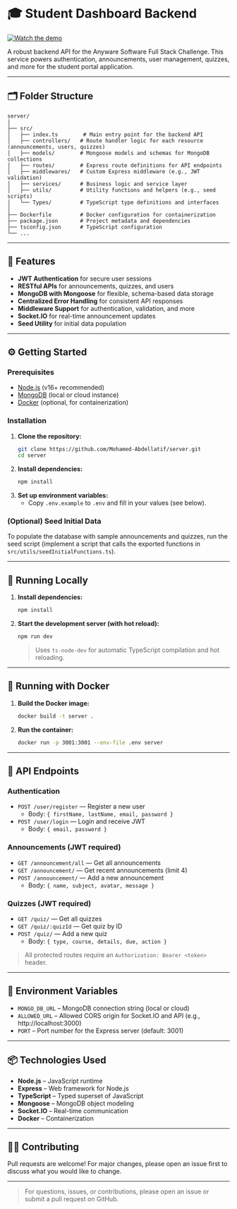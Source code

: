 # 🎓 Student Dashboard Backend

[![Watch the demo](https://img.youtube.com/vi/Njk6LgsVawk/maxresdefault.jpg)](https://youtu.be/Njk6LgsVawk)

A robust backend API for the Anyware Software Full Stack Challenge. This service powers authentication, announcements, user management, quizzes, and more for the student portal application.

---

## 🗂 Folder Structure

```
server/
│
├── src/
│   ├── index.ts        # Main entry point for the backend API
│   ├── controllers/   # Route handler logic for each resource (announcements, users, quizzes)
│   ├── models/        # Mongoose models and schemas for MongoDB collections
│   ├── routes/        # Express route definitions for API endpoints
│   ├── middlewares/   # Custom Express middleware (e.g., JWT validation)
│   ├── services/      # Business logic and service layer
│   ├── utils/         # Utility functions and helpers (e.g., seed scripts)
│   └── Types/         # TypeScript type definitions and interfaces
│
├── Dockerfile         # Docker configuration for containerization
├── package.json       # Project metadata and dependencies
├── tsconfig.json      # TypeScript configuration
└── ...
```

---

## 🚀 Features

- **JWT Authentication** for secure user sessions
- **RESTful APIs** for announcements, quizzes, and users
- **MongoDB with Mongoose** for flexible, schema-based data storage
- **Centralized Error Handling** for consistent API responses
- **Middleware Support** for authentication, validation, and more
- **Socket.IO** for real-time announcement updates
- **Seed Utility** for initial data population

---

## ⚙️ Getting Started

### Prerequisites

- [Node.js](https://nodejs.org/) (v16+ recommended)
- [MongoDB](https://www.mongodb.com/) (local or cloud instance)
- [Docker](https://www.docker.com/) (optional, for containerization)

### Installation

1. **Clone the repository:**
   ```bash
   git clone https://github.com/Mohamed-Abdellatif/server.git
   cd server
   ```
2. **Install dependencies:**
   ```bash
   npm install
   ```
3. **Set up environment variables:**
   - Copy `.env.example` to `.env` and fill in your values (see below).

### (Optional) Seed Initial Data

To populate the database with sample announcements and quizzes, run the seed script (implement a script that calls the exported functions in `src/utils/seedInitialFunctions.ts`).

---

## 🧪 Running Locally

1. **Install dependencies:**
   ```bash
   npm install
   ```
2. **Start the development server (with hot reload):**
   ```bash
   npm run dev
   ```
   > Uses `ts-node-dev` for automatic TypeScript compilation and hot reloading.

---

## 🐳 Running with Docker

1. **Build the Docker image:**
   ```bash
   docker build -t server .
   ```
2. **Run the container:**
   ```bash
   docker run -p 3001:3001 --env-file .env server
   ```

---

## 🔗 API Endpoints

### Authentication

- `POST /user/register` — Register a new user
  - Body: `{ firstName, lastName, email, password }`
- `POST /user/login` — Login and receive JWT
  - Body: `{ email, password }`

### Announcements (JWT required)

- `GET /announcement/all` — Get all announcements
- `GET /announcement/` — Get recent announcements (limit 4)
- `POST /announcement/` — Add a new announcement
  - Body: `{ name, subject, avatar, message }`

### Quizzes (JWT required)

- `GET /quiz/` — Get all quizzes
- `GET /quiz/:quizId` — Get quiz by ID
- `POST /quiz/` — Add a new quiz
  - Body: `{ type, course, details, due, action }`

> All protected routes require an `Authorization: Bearer <token>` header.

---

## 📁 Environment Variables

- `MONGO_DB_URL` – MongoDB connection string (local or cloud)
- `ALLOWED_URL` – Allowed CORS origin for Socket.IO and API (e.g., http://localhost:3000)
- `PORT` – Port number for the Express server (default: 3001)

---

## 📦 Technologies Used

- **Node.js** – JavaScript runtime
- **Express** – Web framework for Node.js
- **TypeScript** – Typed superset of JavaScript
- **Mongoose** – MongoDB object modeling
- **Socket.IO** – Real-time communication
- **Docker** – Containerization

---

## 🧑‍💻 Contributing

Pull requests are welcome! For major changes, please open an issue first to discuss what you would like to change.

---

> For questions, issues, or contributions, please open an issue or submit a pull request on GitHub.
